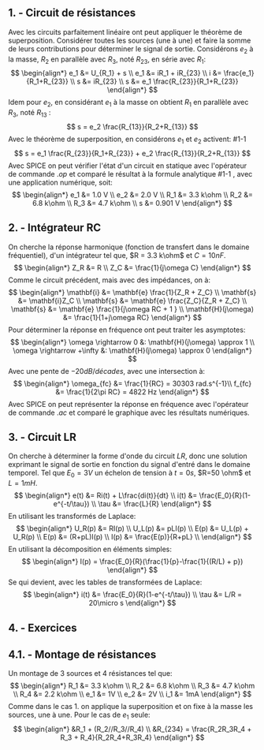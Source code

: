 ## 1. - Circuit de résistances
Avec les circuits parfaitement linéaire ont peut appliquer le théorème de superposition. Considérer toutes les sources (une à une) et faire la somme de leurs contributions pour déterminer le signal de sortie.
Considérons $e_2$ à la masse, $R_2$ en parallèle avec $R_3$, noté $R_{23}$, en série avec $R_1$:
$$
\begin{align*}
e_1 &= U_{R_1} + s  \\
e_1 &= iR_1 + iR_{23} \\
i &= \frac{e_1}{R_1+R_{23}} \\
s &= iR_{23} \\
s &= e_1 \frac{R_{23}}{R_1+R_{23}}
\end{align*}
$$
Idem pour $e_2$, en considérant $e_1$ à la masse on obtient $R_1$ en parallèle avec $R_3$, noté $R_{13}$  :
$$
s = e_2 \frac{R_{13}}{R_2+R_{13}}
$$
Avec le théorème de superposition, en considérons $e_1$ et $e_2$ activent:
#1-1
$$
s = e_1 \frac{R_{23}}{R_1+R_{23}} + e_2 \frac{R_{13}}{R_2+R_{13}}
$$
Avec SPICE on peut vérifier l'état d'un circuit en statique avec l'opérateur de commande $.op$ et comparé le résultat à la formule analytique #1-1 , avec une application numérique, soit:
$$
\begin{align*}
e_1 &= 1.0 V \\
e_2 &= 2.0 V \\
R_1 &= 3.3 k\ohm \\
R_2 &= 6.8 k\ohm \\
R_3 &= 4.7 k\ohm \\
s &= 0.901 V
\end{align*}
$$
## 2. - Intégrateur RC
On cherche la réponse harmonique (fonction de transfert dans le domaine fréquentiel), d'un intégrateur tel que, $R = 3.3 k\ohm$ et $C = 10 nF$.
$$
\begin{align*}
Z_R &= R \\
Z_C &= \frac{1}{j\omega C}
\end{align*}
$$
Comme le circuit précédent, mais avec des impédances, on à:
$$
\begin{align*}
\mathbf{i} &= \mathbf{e} \frac{1}{Z_R + Z_C} \\
\mathbf{s} &= \mathbf{i}Z_C \\
\mathbf{s} &= \mathbf{e} \frac{Z_C}{Z_R + Z_C} \\
\mathbf{s} &= \mathbf{e} \frac{1}{j\omega RC + 1 } \\
\mathbf{H}(j\omega) &= \frac{1}{1+j\omega RC}
\end{align*}
$$
Pour déterminer la réponse en fréquence ont peut traiter les asymptotes:
$$
\begin{align*}
\omega \rightarrow 0 &: \mathbf{H}(j\omega) \approx 1 \\
\omega \rightarrow +\infty &: \mathbf{H}(j\omega) \approx 0 
\end{align*}
$$
Avec une pente de $-20dB/décades$, avec une intersection à:
$$
\begin{align*}
\omega_{fc} &= \frac{1}{RC} = 30303 rad.s^{-1}\\
f_{fc} &= \frac{1}{2\pi RC} = 4822 Hz
\end{align*}
$$
Avec SPICE on peut représenter la réponse en fréquence avec l'opérateur de commande $.ac$ et comparé le graphique avec les résultats numériques.
## 3. - Circuit LR
On cherche à déterminer la forme d'onde du circuit $LR$, donc une solution exprimant le signal de sortie en fonction du signal d'entré dans le domaine temporel. Tel que $E_0 = 3V$ un échelon de tension à $t=0s$, $R=50 \ohm$ et $L = 1 mH$. 
$$
\begin{align*}
e(t) &= Ri(t) + L\frac{di(t)}{dt} \\
i(t) &= \frac{E_0}{R}(1-e^{-t/\tau}) \\
\tau &= \frac{L}{R}
\end{align*}
$$
En utilisant les transformés de Laplace:
$$
\begin{align*}
U_R(p) &= RI(p) \\
U_L(p) &= pLI(p) \\
E(p) &= U_L(p) + U_R(p) \\
E(p) &= (R+pL)I(p) \\
I(p) &= \frac{E(p)}{R+pL} \\
\end{align*}
$$En utilisant la décomposition en éléments simples:
$$
\begin{align*}
I(p) = \frac{E_0}{R}(\frac{1}{p}-\frac{1}{(R/L) + p})
\end{align*}
$$
Se qui devient, avec les tables de transformées de Laplace:
$$
\begin{align*}
i(t) &= \frac{E_0}{R}(1-e^{-t/\tau}) \\
\tau &= L/R = 20\micro s
\end{align*}
$$
## 4. - Exercices
## 4.1. - Montage de résistances
Un montage de 3 sources et 4 résistances tel que:
$$
\begin{align*}
R_1 &= 3.3 k\ohm \\
R_2 &= 6.8 k\ohm \\
R_3 &= 4.7 k\ohm \\
R_4 &= 2.2 k\ohm \\
e_1 &= 1V \\
e_2 &= 2V \\
i_1 &= 1mA
\end{align*}
$$
Comme dans le cas 1. on applique la superposition et on fixe à la masse les sources, une à une. Pour le cas de $e_1$ seule:
$$
\begin{align*}
&R_1 + (R_2//R_3//R_4) \\
&R_{234} = \frac{R_2R_3R_4 + R_3 + R_4}{R_2R_4+R_3R_4}
\end{align*}
$$ 